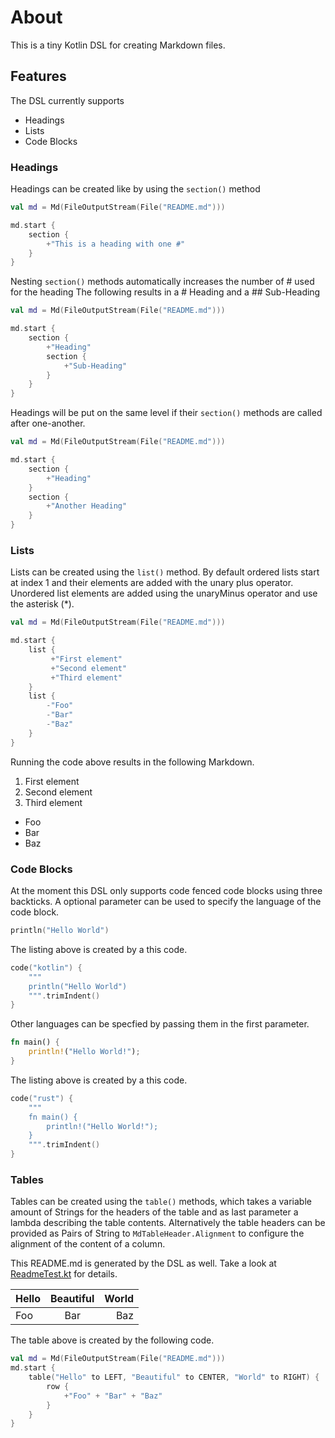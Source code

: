 # About

This is a tiny Kotlin DSL for creating Markdown files.

## Features

The DSL currently supports

- Headings
- Lists
- Code Blocks
### Headings

Headings can be created like by using the `section()` method

```kotlin
val md = Md(FileOutputStream(File("README.md")))

md.start {
    section {
        +"This is a heading with one #"
    }
}
```
Nesting `section()` methods automatically increases the number of # used for the heading
The following results in a # Heading and a ## Sub-Heading

```kotlin
val md = Md(FileOutputStream(File("README.md")))

md.start {
    section {
        +"Heading"
        section {
            +"Sub-Heading"
        }
    }
}
```
Headings will be put on the same level if their `section()` methods are called after one-another.

```kotlin
val md = Md(FileOutputStream(File("README.md")))

md.start {
    section {
        +"Heading"
    }
    section {
        +"Another Heading"
    }
}
```
### Lists

Lists can be created using the `list()` method. By default ordered lists start at
index 1 and their elements are added with the unary plus operator.
Unordered list elements are added using the unaryMinus operator and use the asterisk (*).

```kotlin
val md = Md(FileOutputStream(File("README.md")))

md.start {
    list {
         +"First element"
         +"Second element"
         +"Third element"
    }
    list {
        -"Foo"
        -"Bar"
        -"Baz"
    }
}
```
Running the code above results in the following Markdown.

1. First element
2. Second element
3. Third element
- Foo
- Bar
- Baz
### Code Blocks

At the moment this DSL only supports code fenced code blocks using three
backticks. A optional parameter can be used to specify the language of the code block.

```kotlin
println("Hello World")
```
The listing above is created by a this code.

```kotlin
code("kotlin") {
    """
    println("Hello World")
    """.trimIndent()
}
```
Other languages can be specfied by passing them in the first parameter.

```rust
fn main() {
    println!("Hello World!");
}
```
The listing above is created by a this code.

```kotlin
code("rust") {
    """
    fn main() {
        println!("Hello World!");
    }
    """.trimIndent()
}
```
### Tables

Tables can be created using the `table()` methods, which takes a variable amount of Strings for the headers of the table and as last parameter a lambda describing the table contents. Alternatively the table headers can be provided as Pairs of String to `MdTableHeader.Alignment` to configure the alignment of the content of a column.

This README.md is generated by the DSL as well. Take a look at
[ReadmeTest.kt](https://github.com/paulschuberth/mdgen/blob/main/src/test/kotlin/de/pschuberth/mdgen/ReadmeTest.kt) for details.

| Hello | Beautiful | World |
| :--- | :---: | ---: |
| Foo | Bar | Baz |

The table above is created by the following code.

```kotlin
val md = Md(FileOutputStream(File("README.md")))
md.start {
    table("Hello" to LEFT, "Beautiful" to CENTER, "World" to RIGHT) {
        row {
            +"Foo" + "Bar" + "Baz"
        }
    }
}
```